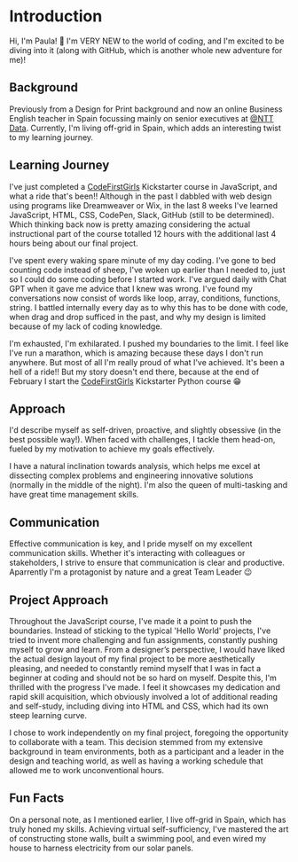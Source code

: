 # Introduction

Hi, I'm Paula! 👋 I'm VERY NEW to the world of coding, and I'm excited to be diving into it (along with GitHub, which is another whole new adventure for me)!

## Background

Previously from a Design for Print background and now an online Business English teacher in Spain focussing mainly on senior executives at [@NTT Data](https://github.com/NTTData). Currently, I'm living off-grid in Spain, which adds an interesting twist to my learning journey.

## Learning Journey

I've just completed a [CodeFirstGirls](https://codefirstgirls.org.uk/) Kickstarter course in JavaScript, and what a ride that's been!!
Although in the past I dabbled with web design using programs like Dreamweaver or Wix, in the last 8 weeks I've learned JavaScript, HTML, CSS, CodePen, Slack, GitHub (still to be determined). Which thinking back now is pretty amazing considering the actual instructional part of the course totalled 12 hours with the additional last 4 hours being about our final project.

I've spent every waking spare minute of my day coding. I've gone to bed counting code instead of sheep, I've woken up earlier than I needed to, just so I could do some coding before I started work. I've argued daily with Chat GPT when it gave me advice that I knew was wrong. I've found my conversations now consist of words like loop, array, conditions, functions, string. I battled internally every day as to why this has to be done with code, when drag and drop sufficed in the past, and why my design is limited because of my lack of coding knowledge.

I'm exhausted, I'm exhilarated. I pushed my boundaries to the limit. I feel like I've run a marathon, which is amazing because these days I don't run anywhere. But most of all I'm really proud of what I've achieved.
It's been a hell of a ride!!
But my story doesn't end there, because at the end of February I start the [CodeFirstGirls](https://codefirstgirls.org.uk/) Kickstarter Python course 😁

## Approach

I'd describe myself as self-driven, proactive, and slightly obsessive (in the best possible way!). When faced with challenges, I tackle them head-on, fueled by my motivation to achieve my goals effectively. 

I have a natural inclination towards analysis, which helps me excel at dissecting complex problems and engineering innovative solutions (normally in the middle of the night).
I'm also the queen of multi-tasking and have great time management skills.

## Communication

Effective communication is key, and I pride myself on my excellent communication skills. Whether it's interacting with colleagues or stakeholders, I strive to ensure that communication is clear and productive. Aparrently I'm a protagonist by nature and a great Team Leader 😉

## Project Approach

Throughout the JavaScript course, I've made it a point to push the boundaries. Instead of sticking to the typical 'Hello World' projects, I've tried to invent more challenging and fun assignments, constantly pushing myself to grow and learn.
From a designer’s perspective, I would have liked the actual design layout of my final project to be more aesthetically pleasing, and needed to constantly remind myself that I was in fact a beginner at coding and should not be so hard on myself.
Despite this, I'm thrilled with the progress I've made. I feel it showcases my dedication and rapid skill acquisition, which obviously involved a lot of additional reading and self-study, including diving into HTML and CSS, which had its own steep learning curve.

I chose to work independently on my final project, foregoing the opportunity to collaborate with a team. This decision stemmed from my extensive background in team environments, both as a participant and a leader in the design and teaching world, as well as having a working schedule that allowed me to work unconventional hours.

## Fun Facts
On a personal note, as I mentioned earlier, I live off-grid in Spain, which has truly honed my skills. Achieving virtual self-sufficiency, I've mastered the art of constructing stone walls, built a swimming pool, and even wired my house to harness electricity from our solar panels.
